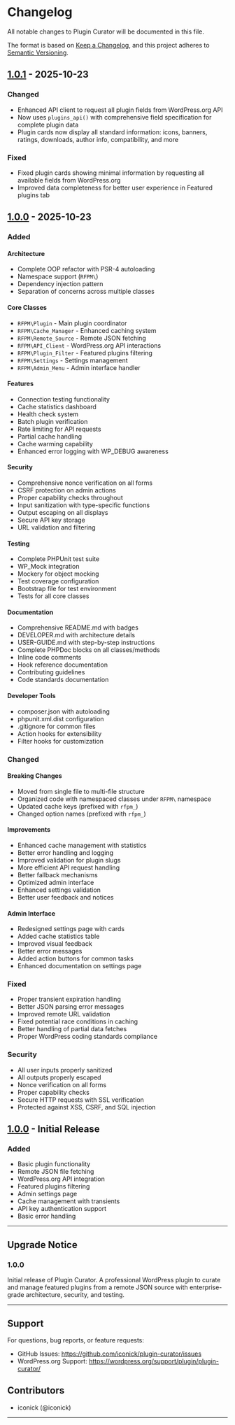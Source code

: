 # Changelog

All notable changes to Plugin Curator will be documented in this file.

The format is based on [Keep a Changelog](https://keepachangelog.com/en/1.0.0/),
and this project adheres to [Semantic Versioning](https://semver.org/spec/v2.0.0.html).

## [1.0.1] - 2025-10-23

### Changed
- Enhanced API client to request all plugin fields from WordPress.org API
- Now uses `plugins_api()` with comprehensive field specification for complete plugin data
- Plugin cards now display all standard information: icons, banners, ratings, downloads, author info, compatibility, and more

### Fixed
- Fixed plugin cards showing minimal information by requesting all available fields from WordPress.org
- Improved data completeness for better user experience in Featured plugins tab

## [1.0.0] - 2025-10-23

### Added

#### Architecture
- Complete OOP refactor with PSR-4 autoloading
- Namespace support (`RFPM\`)
- Dependency injection pattern
- Separation of concerns across multiple classes

#### Core Classes
- `RFPM\Plugin` - Main plugin coordinator
- `RFPM\Cache_Manager` - Enhanced caching system
- `RFPM\Remote_Source` - Remote JSON fetching
- `RFPM\API_Client` - WordPress.org API interactions
- `RFPM\Plugin_Filter` - Featured plugins filtering
- `RFPM\Settings` - Settings management
- `RFPM\Admin_Menu` - Admin interface handler

#### Features
- Connection testing functionality
- Cache statistics dashboard
- Health check system
- Batch plugin verification
- Rate limiting for API requests
- Partial cache handling
- Cache warming capability
- Enhanced error logging with WP_DEBUG awareness

#### Security
- Comprehensive nonce verification on all forms
- CSRF protection on admin actions
- Proper capability checks throughout
- Input sanitization with type-specific functions
- Output escaping on all displays
- Secure API key storage
- URL validation and filtering

#### Testing
- Complete PHPUnit test suite
- WP_Mock integration
- Mockery for object mocking
- Test coverage configuration
- Bootstrap file for test environment
- Tests for all core classes

#### Documentation
- Comprehensive README.md with badges
- DEVELOPER.md with architecture details
- USER-GUIDE.md with step-by-step instructions
- Complete PHPDoc blocks on all classes/methods
- Inline code comments
- Hook reference documentation
- Contributing guidelines
- Code standards documentation

#### Developer Tools
- composer.json with autoloading
- phpunit.xml.dist configuration
- .gitignore for common files
- Action hooks for extensibility
- Filter hooks for customization

### Changed

#### Breaking Changes
- Moved from single file to multi-file structure
- Organized code with namespaced classes under `RFPM\` namespace
- Updated cache keys (prefixed with `rfpm_`)
- Changed option names (prefixed with `rfpm_`)

#### Improvements
- Enhanced cache management with statistics
- Better error handling and logging
- Improved validation for plugin slugs
- More efficient API request handling
- Better fallback mechanisms
- Optimized admin interface
- Enhanced settings validation
- Better user feedback and notices

#### Admin Interface
- Redesigned settings page with cards
- Added cache statistics table
- Improved visual feedback
- Better error messages
- Added action buttons for common tasks
- Enhanced documentation on settings page

### Fixed
- Proper transient expiration handling
- Better JSON parsing error messages
- Improved remote URL validation
- Fixed potential race conditions in caching
- Better handling of partial data fetches
- Proper WordPress coding standards compliance

### Security
- All user inputs properly sanitized
- All outputs properly escaped
- Nonce verification on all forms
- Proper capability checks
- Secure HTTP requests with SSL verification
- Protected against XSS, CSRF, and SQL injection

## [1.0.0] - Initial Release

### Added
- Basic plugin functionality
- Remote JSON file fetching
- WordPress.org API integration
- Featured plugins filtering
- Admin settings page
- Cache management with transients
- API key authentication support
- Basic error handling

---

## Upgrade Notice

### 1.0.0

Initial release of Plugin Curator. A professional WordPress plugin to curate and manage featured plugins from a remote JSON source with enterprise-grade architecture, security, and testing.

---

## Support

For questions, bug reports, or feature requests:
- GitHub Issues: https://github.com/iconick/plugin-curator/issues
- WordPress.org Support: https://wordpress.org/support/plugin/plugin-curator/

## Contributors

- iconick (@iconick)

---

[1.0.1]: https://github.com/iconick/plugin-curator/releases/tag/v1.0.1
[1.0.0]: https://github.com/iconick/plugin-curator/releases/tag/v1.0.0

